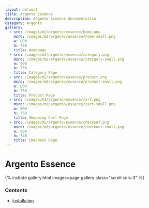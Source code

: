 ```yaml
---
layout: default
title: Argento Essence
description: Argento Essence documentation
category: Argento
gallery:
  - src: /images/m2/argento/essence/home.png
    msrc: /images/m2/argento/essence/home-small.png
    w: 800
    h: 738
    title: Homepage
  - src: /images/m2/argento/essence/category.png
    msrc: /images/m2/argento/essence/category-small.png
    w: 800
    h: 738
    title: Category Page
  - src: /images/m2/argento/essence/product.png
    msrc: /images/m2/argento/essence/product-small.png
    w: 800
    h: 738
    title: Product Page
  - src: /images/m2/argento/essence/cart.png
    msrc: /images/m2/argento/essence/cart-small.png
    w: 800
    h: 738
    title: Shopping Cart Page
  - src: /images/m2/argento/essence/checkout.png
    msrc: /images/m2/argento/essence/checkout-small.png
    w: 800
    h: 738
    title: Checkout Page
---
```


# Argento Essence

{% include gallery.html images=page.gallery class="scroll cols-3" %}

### Contents

- [Installation](/m2/argento/installation/)
